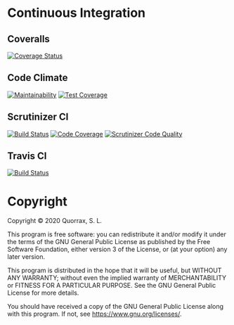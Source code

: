 # Continuous Integration #

## Coveralls ##

[![Coverage Status](https://coveralls.io/repos/github/quorrax/php-library-variable/badge.svg?branch=pro)](https://coveralls.io/github/quorrax/php-library-variable?branch=pro)

## Code Climate ##

[![Maintainability](https://api.codeclimate.com/v1/badges/d7ecc5dad16f84320509/maintainability)](https://codeclimate.com/github/quorrax/php-library-variable/maintainability)
[![Test Coverage](https://api.codeclimate.com/v1/badges/d7ecc5dad16f84320509/test_coverage)](https://codeclimate.com/github/quorrax/php-library-variable/test_coverage)

## Scrutinizer CI ##

[![Build Status](https://scrutinizer-ci.com/g/quorrax/php-library-variable/badges/build.png?b=pro)](https://scrutinizer-ci.com/g/quorrax/php-library-variable/build-status/pro)
[![Code Coverage](https://scrutinizer-ci.com/g/quorrax/php-library-variable/badges/coverage.png?b=pro)](https://scrutinizer-ci.com/g/quorrax/php-library-variable/?branch=pro)
[![Scrutinizer Code Quality](https://scrutinizer-ci.com/g/quorrax/php-library-variable/badges/quality-score.png?b=pro)](https://scrutinizer-ci.com/g/quorrax/php-library-variable/?branch=pro)

## Travis CI ##

[![Build Status](https://travis-ci.org/quorrax/php-library-variable.svg?branch=pro)](https://travis-ci.org/quorrax/php-library-variable)

# Copyright #

Copyright © 2020 Quorrax, S. L.

This program is free software: you can redistribute it and/or modify it under the terms of the GNU General Public License as published by the Free Software Foundation, either version 3 of the License, or (at your option) any later version.

This program is distributed in the hope that it will be useful, but WITHOUT ANY WARRANTY; without even the implied warranty of MERCHANTABILITY or FITNESS FOR A PARTICULAR PURPOSE. See the GNU General Public License for more details.

You should have received a copy of the GNU General Public License along with this program. If not, see <https://www.gnu.org/licenses/>.
